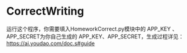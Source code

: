 # CorrectWriting
运行这个程序，你需要填入HomeworkCorrect.py模块中的 APP_KEY 、 APP_SECRET为你自己生成的 APP_KEY、APP_SECRET，生成过程详见：https://ai.youdao.com/doc.s#guide
